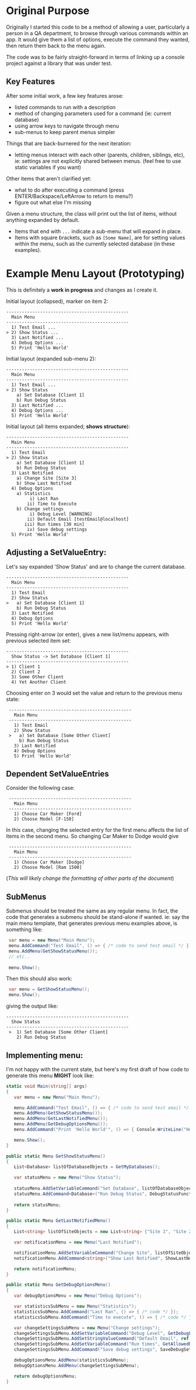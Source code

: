 # Original Purpose

Originally I started this code to be a method of allowing a user, particularly a person in a QA department, to browse through various commands within an app.   It would give them a list of options, execute the command they wanted, then return them back to the menu again.

The code was to be fairly straight-forward in terms of linking up a console project against a library that was under test.

## Key Features

After some initial work, a few key features arose:
* listed commands to run with a description
* method of changing parameters used for a command (ie: current database)
* using arrow keys to navigate through menu 
* sub-menus to keep parent menus simpler

Things that are back-burnered for the next iteration:
* letting menus interact with each other (parents, children, siblings, etc), ie: settings are not explicitly shared between menus.  (feel free to use static variables if you want)

Other items that aren't clarified yet:
* what to do after executing a command (press ENTER/Backspace/LeftArrow to return to menu?)
* figure out what else I'm missing

Given a menu structure, the class will print out the list of items, without anything expanded by default.  
* Items that end with ```...``` indicate a sub-menu that will expand in place.   
* Items with square brackets, such as ```[Some Name]```, are for setting values within the menu, such as the currently selected database (in these examples).

# Example Menu Layout (Prototyping)

This is definitely a **work in progress** and changes as I create it.

Initial layout (collapsed), marker on item 2:
 ```
 -----------------------------------------------
   Main Menu
 -----------------------------------------------
   1) Test Email ...
 > 2) Show Status ...
   3) Last Notified ...
   4) Debug Options ...
   5) Print 'Hello World'
```

Initial layout (expanded sub-menu 2):
 ```
-----------------------------------------------
   Main Menu
 -----------------------------------------------
   1) Test Email ...
 > 2) Show Status
     a) Set Database [Client 1]
	 b) Run Debug Status
   3) Last Notified ...
   4) Debug Options ...
   5) Print 'Hello World'
```

Initial layout (all items expanded; **shows structure**):
 ```
 -----------------------------------------------
   Main Menu
 -----------------------------------------------
   1) Test Email
 > 2) Show Status
     a) Set Database [Client 1]
	 b) Run Debug Status
   3) Last Notified
     a) Change Site [Site 3]
 	 b) Show Last Notified
   4) Debug Options
 	 a) Statistics
	      i) Last Ran
		 ii) Time to Execute
	 b) Change settings
	      i) Debug Level [WARNING]
		 ii) Default Email [testEmail@localhost]
	    iii) Run times [30 min]
         iv) Save debug settings
   5) Print 'Hello World'
```

## Adjusting a SetValueEntry:

Let's say expanded 'Show Status' and are to change the current database.

 ```
 -----------------------------------------------
   Main Menu
 -----------------------------------------------
   1) Test Email
   2) Show Status
 >   a) Set Database [Client 1]
	 b) Run Debug Status
   3) Last Notified
   4) Debug Options
   5) Print 'Hello World'
```

Pressing right-arrow (or enter), gives a new list/menu appears, with previous selected item set:
 ```
 -----------------------------------------------
   Show Status -> Set Database [Client 1]
 -----------------------------------------------
 > 1) Client 1
   2) Client 2
   3) Some Other Client
   4) Yet Another Client
```

Choosing enter on 3 would set the value and return to the previous menu state:
```
 -----------------------------------------------
   Main Menu
 -----------------------------------------------
   1) Test Email
   2) Show Status
 >   a) Set Database [Some Other Client]
	 b) Run Debug Status
   3) Last Notified
   4) Debug Options
   5) Print 'Hello World'
```

## Dependent SetValueEntries

Consider the following case:
```
 -----------------------------------------------
   Main Menu
 -----------------------------------------------
   1) Choose Car Maker [Ford]
   2) Choose Model [F-150]
```

In this case, changing the selected entry for the first menu affects the list of items in the second menu.   So changing
Car Maker to Dodge would give
```
 -----------------------------------------------
   Main Menu
 -----------------------------------------------
   1) Choose Car Maker [Dodge]
   2) Choose Model [Ram 1500]
```

(*This will likely change the formatting of other parts of the document*)

## SubMenus

Submenus should be treated the same as any regular menu.  In fact, the code that generates a submenu should be stand-alone if wanted.   ie: say the main menu template, that generates previous menu examples above, is something like:

```csharp
 var menu = new Menu("Main Menu");  
 menu.AddCommand("Test Email", () => { /* code to send test email */ });
 menu.AddMenu(GetShowStatusMenu());
 // etc..
  
 menu.Show();
```

Then this should also work:

```csharp
 var menu = GetShowStatusMenu();  
 menu.Show();
```

giving the output like:
```
-----------------------------------------------
  Show Status
-----------------------------------------------
 >  1) Set Database [Some Other Client]
    2) Run Debug Status
```


## Implementing menu:

I'm not happy with the current state, but here's my first draft of how code to generate this menu **MIGHT** look like:

 ```csharp
static void Main(string[] args)
{
    var menu = new Menu("Main Menu");

    menu.AddCommand("Test Email", () => { /* code to send test email */ });
    menu.AddMenu(GetShowStatusMenu());
    menu.AddMenu(GetLastNotifiedMenu());
    menu.AddMenu(GetDebugOptionsMenu());
    menu.AddCommand("Print 'Hello World'", () => { Console.WriteLine("Hello World"); });

    menu.Show();
}

public static Menu GetShowStatusMenu()
{
    List<Database> listOfDatabaseObjects = GetMyDatabases();                       // uses .ToString() to determine text to display in menu

    var statusMenu = new Menu("Show Status");
           
    statusMenu.AddSetVariableCommand("Set Database", listOfDatabaseObjects);
    statusMenu.AddCommand<Database>("Run Debug Status", DebugStatusFunction);      // essentially runs "DebugStatusFunction( listOfDatabaseObjects[selectedIndex] )"
            
    return statusMenu;
}

public static Menu GetLastNotifiedMenu()
{
    List<string> listOfSiteObjects = new List<string> {"Site 1", "Site 2"};

    var notificationMenu = new Menu("Last Notified");

    notificationMenu.AddSetVariableCommand("Change Site", listOfSiteObjects);
    notificationMenu.AddCommand<string>("Show Last Notified", ShowLastNotifiedForSite);

    return notificationMenu;
}

public static Menu GetDebugOptionsMenu()
{
    var debugOptionsMenu = new Menu("Debug Options");   

    var statisticsSubMenu = new Menu("Statistics");
    statisticsSubMenu.AddCommand("Last Ran", () => { /* code */ });
    statisticsSubMenu.AddCommand("Time to execute", () => { /* code */ });

    var changeSettingsSubMenu = new Menu("Change settings");
    changeSettingsSubMenu.AddSetVariableCommand("Debug Level", GetDebugLevels());
    changeSettingsSubMenu.AddSetStringValueCommand("Default Email", ref defaultEmail);
    changeSettingsSubMenu.AddSetVariableCommand("Run times", GetAllowedRunTimes());
    changeSettingsSubMenu.AddCommand("Save debug settings", SaveDebugSettings);

    debugOptionsMenu.AddMenu(statisticsSubMenu);
    debugOptionsMenu.AddMenu(changeSettingsSubMenu);

    return debugOptionsMenu;
}
 ```

